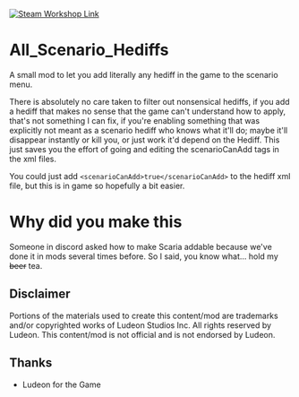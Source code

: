 <p>
  <a href="https://steamcommunity.com/sharedfiles/filedetails/?id=3159681267">
  <img src="https://img.shields.io/static/v1?label=Steam&message=Workshop&color=blue&logo=steam&link=https://steamcommunity.com/sharedfiles/filedetails/?id=3159681267" alt="Steam Workshop Link"/>
  </a>
</p>

# All_Scenario_Hediffs

A small mod to let you add literally any hediff in the game to the scenario menu.

There is absolutely no care taken to filter out nonsensical hediffs, if you add a hediff that makes no sense that the game can't understand how to apply, that's not something I can fix, if you're enabling something that was explicitly not meant as a scenario hediff who knows what it'll do; maybe it'll disappear instantly or kill you, or just work it'd depend on the Hediff. This just saves you the effort of going and editing the scenarioCanAdd tags in the xml files.

You could just add `<scenarioCanAdd>true</scenarioCanAdd>` to the hediff xml file, but this is in game so hopefully a bit easier.

# Why did you make this
Someone in discord asked how to make Scaria addable because we've done it in mods several times before. So I said, you know what... hold my ~~beer~~ tea.

## Disclaimer
Portions of the materials used to create this content/mod are trademarks and/or copyrighted works of Ludeon Studios Inc. All rights reserved by Ludeon. This content/mod is not official and is not endorsed by Ludeon.

## Thanks
* Ludeon for the Game
